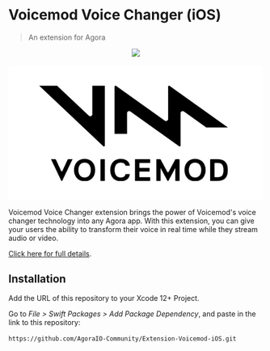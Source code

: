 # Voicemod Voice Changer (iOS)

> An extension for Agora

<p align="center">
  <img src="https://github.com/AgoraIO-Community/Extension-Voicemod-iOS/actions/workflows/swiftpm-resolve.yml/badge.svg"/>
</p>

<p align="center">
  <img src="media/voicemod-banner.jpg"/>
</p>


Voicemod Voice Changer extension brings the power of Voicemod's voice changer technology into any Agora app. With this extension, you can give your users the ability to transform their voice in real time while they stream audio or video.

[Click here for full details](https://www.agora.io/en/agora-extensions-marketplace/voicemod-voice-changer/).

## Installation

Add the URL of this repository to your Xcode 12+ Project.

Go to _File > Swift Packages > Add Package Dependency_, and paste in the link to this repository:

`https://github.com/AgoraIO-Community/Extension-Voicemod-iOS.git`

